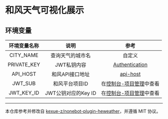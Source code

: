 # 和风天气可视化展示

## 环境变量

|环境变量名称|说明|参考|
|:-:|:-:|:-:|
|CITY_NAME|查询天气的城市名|自定义|
|PRIVATE_KEY|JWT私钥内容|[Authentication](https://dev.qweather.com/docs/configuration/authentication/)|
|API_HOST|和风API接口地址| [api-host](https://dev.qweather.com/docs/configuration/api-config/#api-host)|
|JWT_SUB|和风平台项目ID|在[控制台-项目管理](https://console.qweather.com/project)中查看|
|JWT_KEY_ID|JWT公钥对应的Key ID|在[控制台-项目管理](https://console.qweather.com/project)中查看|

---

本仓库参考并修改自 [kexue-z/nonebot-plugin-heweather](https://github.com/kexue-z/nonebot-plugin-heweather/)，并遵循 MIT 协议。